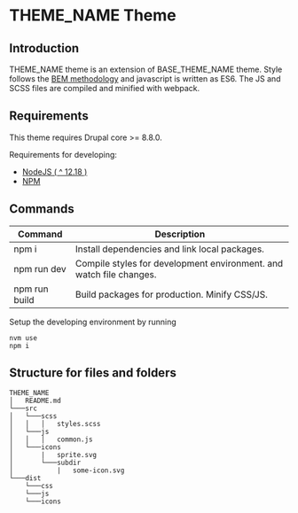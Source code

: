 # THEME_NAME Theme

## Introduction

THEME_NAME theme is an extension of BASE_THEME_NAME theme. Style follows the [BEM methodology](http://getbem.com/) and javascript is written as ES6. The JS and SCSS files are compiled and minified with webpack.

## Requirements

This theme requires Drupal core >= 8.8.0. 

Requirements for developing:
- [NodeJS ( ^ 12.18 )](https://nodejs.org/en/)
- [NPM](https://npmjs.com/) 

## Commands

| Command       | Description                                                         |
| ------------- | ------------------------------------------------------------------- |
| npm i         | Install dependencies and link local packages.                       |
| npm run dev   | Compile styles for development environment. and watch file changes. |
| npm run build | Build packages for production. Minify CSS/JS.                       |

Setup the developing environment by running

    nvm use 
    npm i 

## Structure for files and folders

```
THEME_NAME
│   README.md
└───src
│   └───scss
│   │   │   styles.scss
│   └───js
│   │   │   common.js
│   └───icons
│       |   sprite.svg
│       └───subdir
│           |   some-icon.svg
└───dist
    └───css
    └───js 
    └───icons 
```
